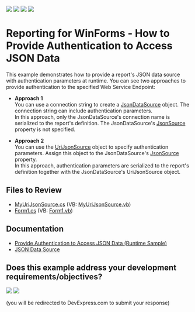 <!-- default badges list -->
![](https://img.shields.io/endpoint?url=https://codecentral.devexpress.com/api/v1/VersionRange/178005424/23.1.2%2B)
[![](https://img.shields.io/badge/Open_in_DevExpress_Support_Center-FF7200?style=flat-square&logo=DevExpress&logoColor=white)](https://supportcenter.devexpress.com/ticket/details/T830444)
[![](https://img.shields.io/badge/📖_How_to_use_DevExpress_Examples-e9f6fc?style=flat-square)](https://docs.devexpress.com/GeneralInformation/403183)
[![](https://img.shields.io/badge/💬_Leave_Feedback-feecdd?style=flat-square)](#does-this-example-address-your-development-requirementsobjectives)
<!-- default badges end -->
# Reporting for WinForms - How to Provide Authentication to Access JSON Data

This example demonstrates how to provide a report's JSON data source with authentication parameters at runtime. You can see two approaches to provide authentication to the specified Web Service Endpoint:

- **Approach 1**  
You can use a connection string to create a [JsonDataSource](https://docs.devexpress.com/CoreLibraries/DevExpress.DataAccess.Json.JsonDataSource) object. The connection string can include authentication parameters.  
In this approach, only the JsonDataSource's connection name is serialized to the report's definition. The JsonDataSource's [JsonSource](https://docs.devexpress.com/CoreLibraries/DevExpress.DataAccess.Json.JsonDataSource.JsonSource) property is not specified.

- **Approach 2**  
You can use the [UriJsonSource](https://docs.devexpress.com/CoreLibraries/DevExpress.DataAccess.Json.UriJsonSource) object to specify authentication parameters. Assign this object to the JsonDataSource's [JsonSource](https://docs.devexpress.com/CoreLibraries/DevExpress.DataAccess.Json.JsonDataSource.JsonSource) property.   
In this approach, authentication parameters are serialized to the report's definition together with the JsonDataSource's UriJsonSource object.

## Files to Review

* [MyUriJsonSource.cs](./CS/ReportCustomization/MyUriJsonSource.cs) (VB: [MyUriJsonSource.vb](./VB/ReportCustomization/MyUriJsonSource.vb))
* [Form1.cs](./CS/Form1.cs) (VB: [Form1.vb](./VB/Form1.vb))

## Documentation

* [Provide Authentication to Access JSON Data (Runtime Sample)](https://docs.devexpress.com/XtraReports/400660)
* [JSON Data Source](https://docs.devexpress.com/XtraReports/400377)
<!-- feedback -->
## Does this example address your development requirements/objectives?

[<img src="https://www.devexpress.com/support/examples/i/yes-button.svg"/>](https://www.devexpress.com/support/examples/survey.xml?utm_source=github&utm_campaign=reporting-winforms-provide-authentication-to-access-json-data&~~~was_helpful=yes) [<img src="https://www.devexpress.com/support/examples/i/no-button.svg"/>](https://www.devexpress.com/support/examples/survey.xml?utm_source=github&utm_campaign=reporting-winforms-provide-authentication-to-access-json-data&~~~was_helpful=no)

(you will be redirected to DevExpress.com to submit your response)
<!-- feedback end -->
